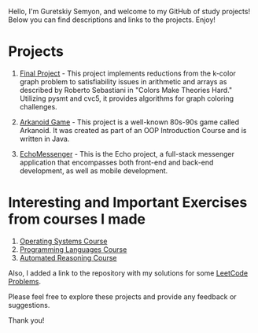 Hello, I'm Guretskiy Semyon, and welcome to my GitHub of study projects! Below you can find descriptions and links to the projects. Enjoy!

# Projects

1. [Final Project](https://github.com/guretskiysemyon/k-coloringReduction) - This project implements reductions from the k-color graph problem to satisfiability issues in arithmetic
and arrays as described by Roberto Sebastiani in "Colors Make Theories Hard." Utilizing pysmt and cvc5, it provides algorithms for graph coloring challenges.

2.  [Arkanoid Game](https://github.com/guretskiysemyon/ArkanoidGame) - This project is a well-known 80s-90s game called Arkanoid. It was created as part of an OOP Introduction Course and is written in Java.

3. [EchoMessenger](https://github.com/guretskiysemyon/EchoMessenger) - This is the Echo project, a full-stack messenger application that encompasses both front-end and back-end development, as well as mobile development.

# Interesting and Important Exercises from courses I made

1. [Operating Systems Course](https://github.com/guretskiysemyon/OperatingSystems)
2. [Programming Languages Course](https://github.com/guretskiysemyon/ProgramingLanguages)
3. [Automated Reasoning Course](https://github.com/guretskiysemyon/AutomatedReasoning)

Also, I added a link to the repository with my solutions for some [LeetCode Problems](https://github.com/guretskiysemyon/LeetCode). 

Please feel free to explore these projects and provide any feedback or suggestions. 

Thank you!
